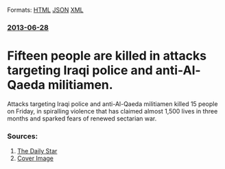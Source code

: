 
Formats: [HTML](/news/2013/06/28/fifteen-people-are-killed-in-attacks-targeting-iraqi-police-and-anti-al-qaeda-militiamen.html)  [JSON](/news/2013/06/28/fifteen-people-are-killed-in-attacks-targeting-iraqi-police-and-anti-al-qaeda-militiamen.json)  [XML](/news/2013/06/28/fifteen-people-are-killed-in-attacks-targeting-iraqi-police-and-anti-al-qaeda-militiamen.xml)  

### [2013-06-28](/news/2013/06/28/index.md)

##### 
# Fifteen people are killed in attacks targeting Iraqi police and anti-Al-Qaeda militiamen. 

Attacks targeting Iraqi police and anti-Al-Qaeda militiamen killed 15 people on Friday, in spiralling violence that has claimed almost 1,500 lives in three months and sparked fears of renewed sectarian war.


### Sources:

1. [The Daily Star](http://www.dailystar.com.lb/News/Middle-East/2013/Jun-28/221909-twin-bombings-kill-anti-qaeda-militiamen-in-iraq.ashx)
1. [Cover Image](http://www.dailystar.com.lb//dailystar/Pictures/2013/06/28/186134_img650x420_img650x420_crop.jpg)
